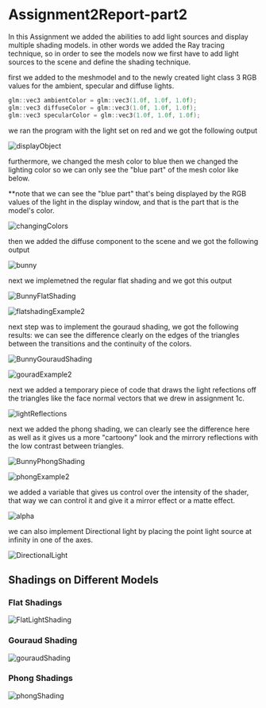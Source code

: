 # Assignment2Report-part2

In this Assignment we added the abilities to add light sources and display multiple shading models.
in other words we added the Ray tracing technique, so in order to see the models now we first have to add light sources to the scene and define the shading technique.

first we added to the meshmodel and to the newly created light class 3 RGB values for the ambient, specular and diffuse lights.

```c++
glm::vec3 ambientColor = glm::vec3(1.0f, 1.0f, 1.0f);
glm::vec3 diffuseColor = glm::vec3(1.0f, 1.0f, 1.0f);
glm::vec3 specularColor = glm::vec3(1.0f, 1.0f, 1.0f);
```
we ran the program with the light set on red and we got the following output

![displayObject](part2Pics/displayObject.gif)

furthermore, we changed the mesh color to blue then we changed the lighting color so we can only see the "blue part" of the mesh color like below.

**note that we can see the "blue part" that's being displayed by the RGB values of the light in the display window, and that is the part that is the model's color.

![changingColors](part2Pics/changingColors.gif)

then we added the diffuse component to the scene and we got the following output

![bunny](part2Pics/bunny.jpg)

next we implemetned the regular flat shading and we got this output

![BunnyFlatShading](part2Pics/BunnyFlatShading.gif)

![flatshadingExample2](part2Pics/flatshadingExample2.jpg)


next step was to implement the gouraud shading, we got the following results:
we can see the difference clearly on the edges of the triangles between the transitions and the continuity of the colors.

![BunnyGouraudShading](part2Pics/BunnyGouraudShading.gif)

![gouradExample2](part2Pics/gouradExample2.jpg)

next we added a temporary piece of code that draws the light refections off the triangles like the face normal vectors that we drew in assignment 1c.

![lightReflections](part2Pics/lightReflections.jpg)

next we added the phong shading, we can clearly see the difference here as well as it gives us a more "cartoony" look and the mirrory reflections with the low contrast between triangles.

![BunnyPhongShading](part2Pics/BunnyPhongShading.gif)

![phongExample2](part2Pics/phongExample2.jpg)

we added a variable that gives us control over the intensity of the shader, that way we can control it and give it a mirror effect or a matte effect.

![alpha](part2Pics/alpha.gif)

we can also implement Directional light by placing the point light source at infinity in one of the axes.

![DirectionalLight](part2Pics/DirectionalLight.jpg)

## Shadings on Different Models

### Flat Shadings

![FlatLightShading](part2Pics/FlatLightShading.jpg)

### Gouraud Shading

![gouraudShading](part2Pics/gouraudShading.jpg)

### Phong Shadings

![phongShading](part2Pics/phongShading.jpg)
